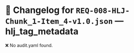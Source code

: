 # 📝 Changelog for `REQ-008-HLJ-Chunk_1-Item_4-v1.0.json` — **hlj_tag_metadata**

❌ No audit.yaml found.
